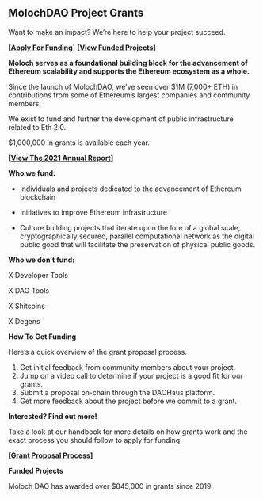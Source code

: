 ## MolochDAO Project Grants

Want to make an impact? We’re here to help your project succeed.

**[[Apply For Funding](https://molochdao.gitbook.io/handbook/grant-pipeline-procedures/how-and-when-to-put-a-proposal-on-chain/application)**] **[[View Funded Projects](https://docs.google.com/document/d/1HK1K1T1XqsN3Afb6mdyOCrSXhbU07mbIzYok975GOxM/edit#)]**

**Moloch serves as a foundational building block for the advancement of Ethereum scalability and supports the Ethereum ecosystem as a whole.**

Since the launch of MolochDAO, we’ve seen over $1M (7,000+ ETH) in contributions from some of Ethereum’s largest companies and community members.

We exist to fund and further the development of public infrastructure related to Eth 2.0.

$1,000,000 in grants is available each year.

**[[View The 2021 Annual Report](https://docs.google.com/document/d/1HK1K1T1XqsN3Afb6mdyOCrSXhbU07mbIzYok975GOxM/edit#)]**

**Who we fund:**

- Individuals and projects dedicated to the advancement of Ethereum blockchain

- Initiatives to improve Ethereum infrastructure

- Culture building projects that iterate upon the lore of a global scale, cryptographically secured, parallel computational network as the digital public good that will facilitate the preservation of physical public goods.

**Who we don’t fund:**

X Developer Tools

X DAO Tools

X Shitcoins

X Degens

**How To Get Funding**

Here’s a quick overview of the grant proposal process.

1. Get initial feedback from community members about your project.
2. Jump on a video call to determine if your project is a good fit for our grants.
3. Submit a proposal on-chain through the DAOHaus platform.
4. Get more feedback about the project before we commit to a grant.

**Interested? Find out more!**

Take a look at our handbook for more details on how grants work and the exact process you should follow to apply for funding.

**[[Grant Proposal Process](https://molochdao.gitbook.io/handbook/grant-pipeline-procedures/how-and-when-to-put-a-proposal-on-chain)]**

**Funded Projects**

Moloch DAO has awarded over $845,000 in grants since 2019.

